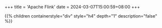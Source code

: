 +++
title = 'Apache Flink'
date = 2024-03-07T15:00:59+08:00
+++


{{% children containerstyle="div" style="h4" depth="1" description="false" %}}